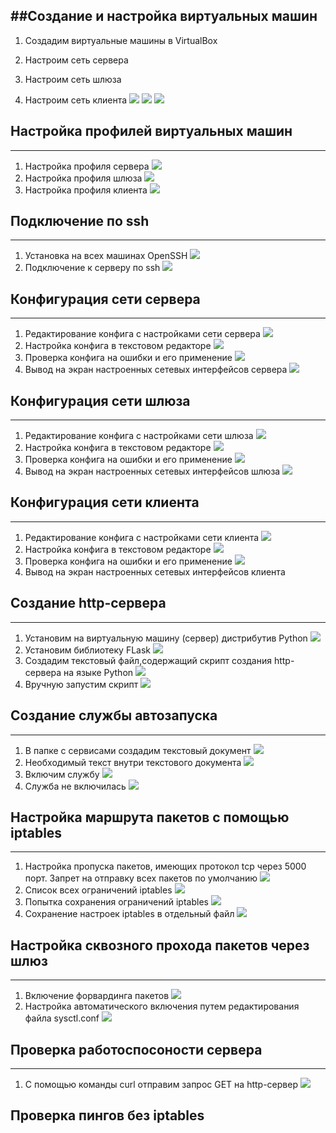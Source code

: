 ##Создание и настройка виртуальных машин
-----
1. Создадим виртуальные машины в VirtualBox
![]()
2. Настроим сеть сервера





3. Настроим сеть шлюза

4. Настроим сеть клиента
![](screenshots/client_network1.png)
![](screenshots/client_network2.png)
![](screenshots/client_network.png)
## Настройка профилей виртуальных машин
------
1. Настройка профиля сервера
![](server_profile.png)
2. Настройка профиля шлюза
![](gateway_profile.png)
3. Настройка профиля клиента
![](client_profile.png)
## Подключение по ssh
----
1. Установка на всех машинах OpenSSH
![](screenshots/ssh_server.png)
2. Подключение к серверу по ssh
![](screenshots/ssh_connect.png)
## Конфигурация сети сервера
----
1. Редактирование конфига с настройками сети сервера
![](screenshots/server_network.png)
2. Настройка конфига в текстовом редакторе
![](screenshots/server_network2.png)
3. Проверка конфига на ошибки и его применение
![](screenshots/server_network3.png)
4. Вывод на экран настроенных сетевых интерфейсов сервера
![](screenshots/server_network4.png)
## Конфигурация сети шлюза
-----
1. Редактирование конфига с настройками сети шлюза
![](screenshots/gateway_network1.png)
2. Настройка конфига в текстовом редакторе
![](screenshots/gateway_network2.png)
3. Проверка конфига на ошибки и его применение
![](screenshots/gateway_network3.png)
4. Вывод на экран настроенных сетевых интерфейсов шлюза
![](screenshots/gateway_network4.png)
## Конфигурация сети клиента
-----
1. Редактирование конфига с настройками сети клиента
![](screenshots/client_network1.png)
2. Настройка конфига в текстовом редакторе
![](screenshots/client_network2.png)
3. Проверка конфига на ошибки и его применение
![](screenshots/client_network3.png)
4. Вывод на экран настроенных сетевых интерфейсов клиента
## Создание http-сервера
-------
1. Установим на виртуальную машину (сервер) дистрибутив Python
![](screenshots/python1.png)
2. Установим библиотеку FLask
![](screenshots/python3.png)
6. Создадим текстовый файл,содержащий скрипт создания http-сервера на языке Python
![](screenshots/flask.png)
7. Вручную запустим скрипт
![](screenshots/python7.png)
## Создание службы автозапуска
------
1. В папке с сервисами создадим текстовый документ
![](service1.png)
2. Необходимый текст внутри текстового документа
![](service2.png)
3. Включим службу
![](service3.png)
4. Служба не включилась
![](service4.png)
## Настройка маршрута пакетов с помощью iptables
----
1. Настройка пропуска пакетов, имеющих протокол tcp через 5000 порт. Запрет на отправку всех пакетов по умолчанию
![](screenshots/iptables.png)
3. Список всех ограничений iptables
![](screenshots/iptables2.png)
4. Попытка сохранения ограничений iptables
![](screenshots/save_iptables.png)
5. Сохранение настроек iptables в отдельный файл
![](screenshots/save_iptables2.png)



## Настройка сквозного прохода пакетов через шлюз 
------
1. Включение форвардинга пакетов
![](screenshots/probros.png)
2. Настройка автоматического включения путем редактирования файла sysctl.conf
![](screenshots/probros2.png)
## Проверка работоспосоности сервера
-----
1. С помощью команды curl отправим запрос GET на http-сервер
![](proverka.png)

## Проверка пингов без iptables

